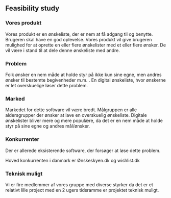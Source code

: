 <h2>Feasibility study</h2>
<h3>Vores produkt</h3>
Vores produkt er en ønskeliste, der er nem at få adgang til og benytte. Brugeren skal have en god oplevelse. Vores produkt vil give brugeren mulighed for at oprette en eller flere ønskelister med et eller flere ønsker. 
De vil være i stand til at dele denne ønskeliste med andre.

<h3>Problem</h3>
Folk ønsker en nem måde at holde styr på ikke kun sine egne, men andres ønsker til bestemte begivenheder m.m. . En digital ønskeliste, hvor ønskerne er let overskuelige løser dette problem.

<h3>Marked</h3>
Markedet for dette software vil være bredt. Målgruppen er alle aldersgrupper der ønsker at lave en overskuelig ønskeliste.
Digitale ønskelister bliver mere og mere populære, da det er en nem måde at holde styr på sine egne og andres mål/ønsker.

<h3>Konkurrenter</h3>
Der er allerede eksisterende software, der forsøger at løse dette problem.

Hoved konkurrenten i danmark er Ønskeskyen.dk og wishlist.dk

<h3>Teknisk muligt</h3>
Vi er fire medlemmer af vores gruppe med diverse styrker da det er et relativt lille project med en 2 ugers tidsramme er projektet teknisk muligt.